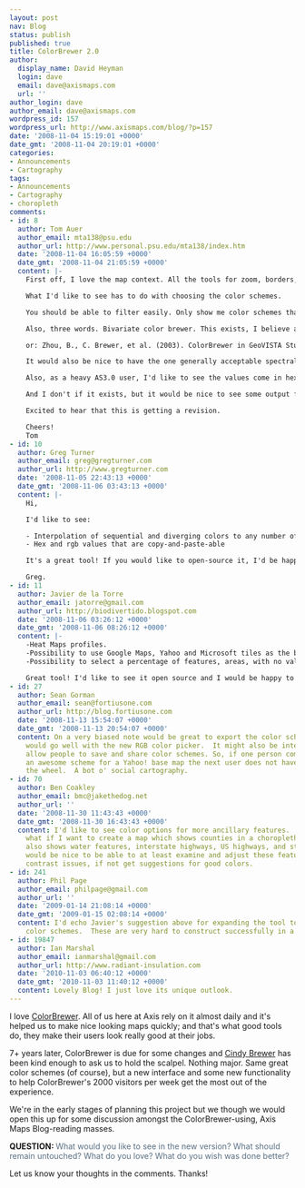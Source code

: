 ```yaml
---
layout: post
nav: Blog
status: publish
published: true
title: ColorBrewer 2.0
author:
  display_name: David Heyman
  login: dave
  email: dave@axismaps.com
  url: ''
author_login: dave
author_email: dave@axismaps.com
wordpress_id: 157
wordpress_url: http://www.axismaps.com/blog/?p=157
date: '2008-11-04 15:19:01 +0000'
date_gmt: '2008-11-04 20:19:01 +0000'
categories:
- Announcements
- Cartography
tags:
- Announcements
- Cartography
- choropleth
comments:
- id: 8
  author: Tom Auer
  author_email: mta138@psu.edu
  author_url: http://www.personal.psu.edu/mta138/index.htm
  date: '2008-11-04 16:05:59 +0000'
  date_gmt: '2008-11-04 21:05:59 +0000'
  content: |-
    First off, I love the map context. All the tools for zoom, borders, and colors are great. That part is in good shape I think.

    What I'd like to see has to do with choosing the color schemes.

    You should be able to filter easily. Only show me color schemes that are good for colorblind. Only show me color schemes that are good for projectors.

    Also, three words. Bivariate color brewer. This exists, I believe as some part of GeoVista Studio. If not, refer to: Zhou, B. (2004). Constructing Bivariate Color Schemes in CIECAM02 Color Space for Geovisualization Applications, Pennsylvania State University.

    or: Zhou, B., C. Brewer, et al. (2003). ColorBrewer in GeoVISTA Studio: Construction and application of bivariate color schemes. Proceedings, 2003 Joint Statistical Meetings - Section on Statistical Graphics. San Francisco, CA.

    It would also be nice to have the one generally acceptable spectral scheme included. See, of course: Brewer, C. A. (1997). "Spectral Schemes: Controversial Color Use on Maps." Cartography and Geographic Information Science 24(4): 203-220.

    Also, as a heavy AS3.0 user, I'd like to see the values come in hexidecimal too.

    And I don't if it exists, but it would be nice to see some output files or strings to other software packages.

    Excited to hear that this is getting a revision.

    Cheers!
    Tom
- id: 10
  author: Greg Turner
  author_email: greg@gregturner.com
  author_url: http://www.gregturner.com
  date: '2008-11-05 22:43:13 +0000'
  date_gmt: '2008-11-06 03:43:13 +0000'
  content: |-
    Hi,

    I'd like to see:

    - Interpolation of sequential and diverging colors to any number of classes
    - Hex and rgb values that are copy-and-paste-able

    It's a great tool! If you would like to open-source it, I'd be happy to contribute.

    Greg.
- id: 11
  author: Javier de la Torre
  author_email: jatorre@gmail.com
  author_url: http://biodivertido.blogspot.com
  date: '2008-11-06 03:26:12 +0000'
  date_gmt: '2008-11-06 08:26:12 +0000'
  content: |-
    -Heat Maps profiles.
    -Possibility to use Google Maps, Yahoo and Microsoft tiles as the background. Lot of new maps are created based on these maps.
    -Possibility to select a percentage of features, areas, with no value attached, that are randomly distributed. In some cases you dont have data for all the areas.

    Great tool! I'd like to see it open source and I would be happy to contribute too.
- id: 27
  author: Sean Gorman
  author_email: sean@fortiusone.com
  author_url: http://blog.fortiusone.com
  date: '2008-11-13 15:54:07 +0000'
  date_gmt: '2008-11-13 20:54:07 +0000'
  content: On a very biased note would be great to export the color schemes to Maker.  That
    would go well with the new RGB color picker.  It might also be interesting to
    allow people to save and share color schemes. So, if one person comes up with
    an awesome scheme for a Yahoo! base map the next user does not have to reinvent
    the wheel.  A bot o' social cartography.
- id: 70
  author: Ben Coakley
  author_email: bmc@jakethedog.net
  author_url: ''
  date: '2008-11-30 11:43:43 +0000'
  date_gmt: '2008-11-30 16:43:43 +0000'
  content: I'd like to see color options for more ancillary features.  For example,
    what if I want to create a map which shows counties in a choropleth scheme, but
    also shows water features, interstate highways, US highways, and state highways?  It
    would be nice to be able to at least examine and adjust these features for simultaneous
    contrast issues, if not get suggestions for good colors.
- id: 241
  author: Phil Page
  author_email: philpage@gmail.com
  author_url: ''
  date: '2009-01-14 21:08:14 +0000'
  date_gmt: '2009-01-15 02:08:14 +0000'
  content: I'd echo Javier's suggestion above for expanding the tool to generate bivariate
    color schemes.  These are very hard to construct successfully in a "manual" fashion.
- id: 19847
  author: Ian Marshal
  author_email: ianmarshal@gmail.com
  author_url: http://www.radiant-insulation.com
  date: '2010-11-03 06:40:12 +0000'
  date_gmt: '2010-11-03 11:40:12 +0000'
  content: Lovely Blog! I just love its unique outlook.
---
```

<p>I love <a href="http://www.colorbrewer.org" target="_blank">ColorBrewer</a>. All of us here at Axis rely on it almost daily and it's helped us to make nice looking maps quickly; and that's what good tools do, they make their users look really good at their jobs.</p>
<p>7+ years later, ColorBrewer is due for some changes and <a href="http://www.personal.psu.edu/cab38/">Cindy Brewer</a> has been kind enough to ask us to hold the scalpel. Nothing major. Same great color schemes (of course), but a new interface and some new functionality to help ColorBrewer's 2000 visitors per week get the most out of the experience.</p>
<p>We're in the early stages of planning this project but we though we would open this up for some discussion amongst the ColorBrewer-using, Axis Maps Blog-reading masses.</p>
<p><strong>QUESTION: </strong><span style="color: #000080;"><span style="color: #586f83;">What would you like to see in the new version? What should remain untouched? What do you love? What do you wish was done better?</span></span></p>
<p>Let us know your thoughts in the comments. Thanks!</p>
